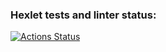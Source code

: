 ### Hexlet tests and linter status:
[![Actions Status](https://github.com/malyshevn/python-project-49/workflows/hexlet-check/badge.svg)](https://github.com/malyshevn/python-project-49/actions)